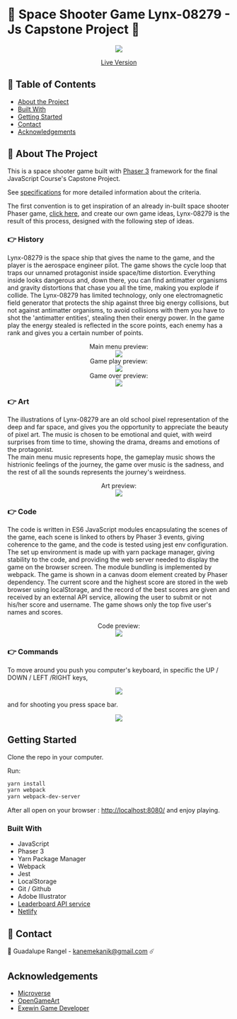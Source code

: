 # 🌌 Space Shooter Game Lynx-08279 - Js Capstone Project 🌌


<div align="center"><img src="assets/presentation/presentation.jpg"></div>


[<p align="center">Live Version</p>](https://distracted-darwin-d03590.netlify.app/)


## 📑 Table of Contents

* [About the Project](#about-the-project)
* [Built With](#built-with)
* [Getting Started](#getting-started)
* [Contact](#contact)
* [Acknowledgements](#acknowledgements)

<!-- ABOUT THE PROJECT -->
## 📄 About The Project

This is a space shooter game built with [Phaser 3](https://phaser.io/phaser3) framework for the final JavaScript Course's Capstone Project.

See [specifications](https://www.notion.so/Shooter-game-203e819041c7486bb36f9e65faecba27) for more detailed information about the criteria.

The first convention is to get inspiration of an already in-built space shooter Phaser game, [click here](https://learn.yorkcs.com/category/tutorials/gamedev/phaser-3/build-a-space-shooter-with-phaser-3/), and create our own game ideas, Lynx-08279 is the result of this process, designed with the following step of ideas.


### 👉 History

Lynx-08279 is the space ship that gives the name to the game, and the player is the aerospace engineer pilot. The game shows the cycle loop that traps our unnamed protagonist inside space/time distortion. 
Everything inside looks dangerous and, down there, you can find antimatter organisms and gravity distortions that chase you all the time, making you explode if collide. The Lynx-08279 has limited technology, only one electromagnetic field generator that protects the ship against three big energy collisions, but not against antimatter organisms, to avoid collisions with them you have to shot the 'antimatter entities', stealing then their energy power.
In the game play the energy stealed is reflected in the score points, each enemy has a rank and gives you a certain number of points.

<div align="center">Main menu preview:</div>

<div align="center"><img src="assets/presentation/preview3.PNG"></div>

<div align="center">Game play preview:</div>

<div align="center"><img src="assets/presentation/preview.PNG"></div>

<div align="center">Game over preview:</div>

<div align="center"><img src="assets/presentation/preview2.PNG"></div>

### 👉 Art

The illustrations of Lynx-08279 are an old school pixel representation of the deep and far space, and gives you the opportunity to appreciate the beauty of pixel art.
The music is chosen to be emotional and quiet, with weird surprises from time to time, showing the drama, dreams and emotions of the protagonist.  
The main menu music represents hope, the gameplay music shows the histrionic feelings of the journey, the game over music is the sadness, and the rest of all the sounds represents the journey's weirdness.

<div align="center">Art preview:</div>

<div align="center"><img src="assets/introScene/gusano.png"></div>

### 👉 Code

The code is written in ES6 JavaScript modules encapsulating the scenes of the game, each scene is linked to others by Phaser 3 events, giving coherence to the game, and the code is tested using jest env configuration. 
The set up environment is made up with yarn package manager, giving stability to the code, and providing the web server needed to display the game on the browser screen.
The module bundling is implemented by webpack.
The game is shown in a canvas doom element created by Phaser dependency.
The current score and the highest score are stored in the web browser using localStorage, and the record of the best scores are given and received by an external API service, allowing the user to submit or not his/her score and username.
The game shows only the top five user's names and scores.

<div align="center">Code preview:</div>

<div align="center"><img src="assets/presentation/code2.PNG"></div>

### 👉 Commands

To move around you push you computer's keyboard, in specific the UP / DOWN / LEFT /RIGHT keys, 

<div align="center"><img src="assets/commandsScene/unnamed.png"></div>

and for shooting you press space bar. 

<div align="center"><img src="assets/commandsScene/space.png"></div>

## Getting Started

Clone the repo in your computer.

Run:
```bash
yarn install
yarn webpack
yarn webpack-dev-server
```
After all open on your browser :
[http://localhost:8080/](http://localhost:8080/)
and enjoy playing.

### Built With

* JavaScript
* Phaser 3
* Yarn Package Manager
* Webpack
* Jest
* LocalStorage
* Git / Github
* Adobe Illustrator
* [Leaderboard API service](https://www.notion.so/Leaderboard-API-service-24c0c3c116974ac49488d4eb0267ade3)
* [Netlify](https://www.netlify.com/)

<!-- CONTACT -->
## 📨 Contact

🙎 Guadalupe Rangel - kanemekanik@gmail.com ☄️

<!-- ACKNOWLEDGEMENTS -->
## Acknowledgements

* [Microverse](https://www.microverse.org/)
* [OpenGameArt](https://opengameart.org/)
* [Exewin Game Developer](https://github.com/exewin)
